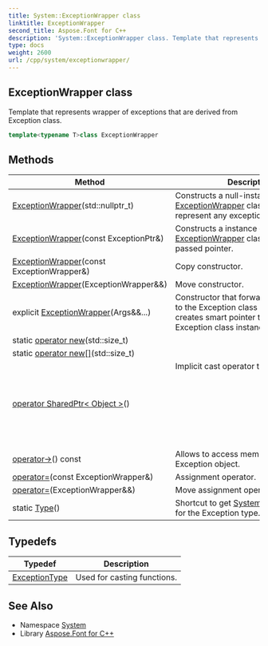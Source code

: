 ```yaml
---
title: System::ExceptionWrapper class
linktitle: ExceptionWrapper
second_title: Aspose.Font for C++
description: 'System::ExceptionWrapper class. Template that represents wrapper of exceptions that are derived from Exception class in C++.'
type: docs
weight: 2600
url: /cpp/system/exceptionwrapper/
---
```

## ExceptionWrapper class


Template that represents wrapper of exceptions that are derived from Exception class.

```cpp
template<typename T>class ExceptionWrapper
```

## Methods

| Method | Description |
| --- | --- |
| [ExceptionWrapper](./exceptionwrapper/)(std::nullptr_t) | Constructs a null-instance of [ExceptionWrapper](./) class that does not represent any exception. |
| [ExceptionWrapper](./exceptionwrapper/)(const ExceptionPtr\&) | Constructs a instance of [ExceptionWrapper](./) class that contains passed pointer. |
| [ExceptionWrapper](./exceptionwrapper/)(const ExceptionWrapper\&) | Copy constructor. |
| [ExceptionWrapper](./exceptionwrapper/)(ExceptionWrapper\&&) | Move constructor. |
| explicit [ExceptionWrapper](./exceptionwrapper/)(Args\&&...) | Constructor that forwards parameters to the Exception class constructors and creates smart pointer that holds new Exception class instance. |
| static [operator new](./operatornew/)(std::size_t) |  |
| static [operator new[]](./operatornew[]/)(std::size_t) |  |
| [operator SharedPtr< Object >](./operatorsharedptr_object_/)() | Implicit cast operator to SharedPtr<Object> |
| [operator->](./operator-_/)() const | Allows to access members of the Exception object. |
| [operator=](./operator=/)(const ExceptionWrapper\&) | Assignment operator. |
| [operator=](./operator=/)(ExceptionWrapper\&&) | Move assignment operator. |
| static [Type](./type/)() | Shortcut to get [System::TypeInfo](../typeinfo/) object for the Exception type. |
## Typedefs

| Typedef | Description |
| --- | --- |
| [ExceptionType](./exceptiontype/) | Used for casting functions. |
## See Also

* Namespace [System](../)
* Library [Aspose.Font for C++](../../)
